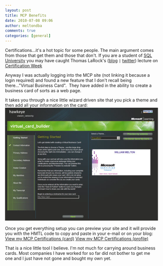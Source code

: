 ```yaml
---
layout: post
title: MCP Benefits
date: 2010-07-08 09:06
author: meltondba
comments: true
categories: [general]
---
```


Certifications...it's a hot topic for some people.  The main argument comes from those that get them and those that don't.  If you are a student of <a href="http://sqlchicken.com/sql-university/" target="_blank">SQL University</a> you may have caught Thomas LaRock's (<a href="http://thomaslarock.com/" target="_blank">blog</a> `|` <a href="http://www.twitter.com/sqlrockstar" target="_blank">twitter</a>) lecture on <a href="http://thomaslarock.com/2010/07/sql-university-certification-week/" target="_blank">Certification Week</a>

Anyway I was actually logging into the MCP site (not linking it because a login required) and found a new feature that I don't recall being there..."Virtual Business Card".  They have added in the ability to create a business card of sorts as a web page.

It takes you through a nice little wizard driven site that you pick a theme and then add all your information on the card:
![](/img/virtualcard.jpg)

Once you get everything setup you can preview your site and it will provide you with the HMTL code to copy and paste in your e-mail or on your blog:
<a href="https://www.mcpvirtualbusinesscard.com/VBCServer/shawnmelton/card" target="_blank">View my MCP Certifications (card)</a>
<a href="https://www.mcpvirtualbusinesscard.com/VBCServer/shawnmelton/profile" target="_blank">View my MCP Certifications (profile)</a>

That is a nice little tool I believe.  I'm not much for carrying around business cards.  Most companies I have worked for so far did not bother to get me one and I just have not gone and bought my own yet.
